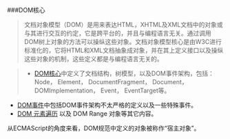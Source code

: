 ###DOM核心

> 文档对象模型（DOM）是用来表达HTML，XHTML及XML文档中的对象或与其进行交互的约定，它是跨平台的，并且与编程语言无关。通过调用DOM树上对象的方法可以操纵这些对象。文档对象模型核心是由W3C进行标准化的，它将HTML和XML文档抽象成对象，并在其上定义接口以及操纵这些对象的机制，这些定义都是与编程语言无关的。

> * [DOM核心][1]中定义了文档结构，树模型，以及DOM事件架构，包括：Node， Element， DocumentFragment， Document， DOMImplementation， Event， EventTarget等。
* [DOM事件][2]中包括DOM事件架构不太严格的定义以及一些特殊事件。
* [DOM 元素遍历][3] 以及 DOM Range 对象等其它内容。

从ECMAScript的角度来看，DOM规范中定义的对象被称作“宿主对象”。

[1]: https://dom.spec.whatwg.org/
[2]: http://dev.w3.org/2006/webapi/DOM-Level-3-Events/html/DOM3-Events.html
[3]: https://www.w3.org/TR/DOM-Level-2-Traversal-Range/traversal.html

